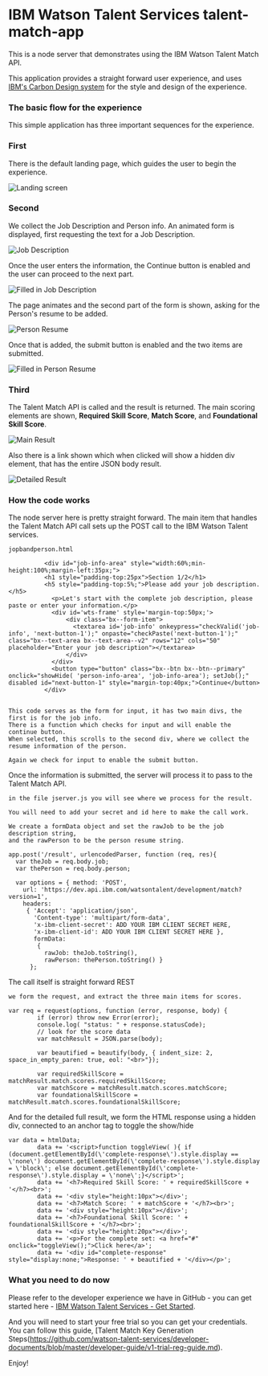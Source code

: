 # IBM Watson Talent Services talent-match-app
This is a node server that demonstrates using the IBM Watson Talent Match API.


This application provides a straight forward user experience, and uses [IBM's Carbon Design system](https://www.carbondesignsystem.com/) for the style and design of the experience. 

### The basic flow for the experience

This simple application has three important sequences for the experience. 

### First 

There is the default landing page, which guides the user to begin the experience. 

![Landing screen](https://github.com/watson-talent-services/talent-match-app/blob/master/documentation-images/TMA1.png)

### Second

We collect the Job Description and Person info.
An animated form is displayed, first requesting the text for a Job Description. 

![Job Description](https://github.com/watson-talent-services/talent-match-app/blob/master/documentation-images/TMA2.png)

Once the user enters the information, the Continue button is enabled and the user can proceed to the next part. 

![Filled in Job Description](https://github.com/watson-talent-services/talent-match-app/blob/master/documentation-images/TMA3.png)

The page animates and the second part of the form is shown, asking for the Person's resume to be added. 

![Person Resume](https://github.com/watson-talent-services/talent-match-app/blob/master/documentation-images/TMA4.png)

Once that is added, the submit button is enabled and the two items are submitted. 

![Filled in Person Resume](https://github.com/watson-talent-services/talent-match-app/blob/master/documentation-images/TMA5.png)

### Third

The Talent Match API is called and the result is returned. 
The main scoring elements are shown, **Required Skill Score**, **Match Score**, and **Foundational Skill Score**. 

![Main Result](https://github.com/watson-talent-services/talent-match-app/blob/master/documentation-images/TMA6.png)

Also there is a link shown which when clicked will show a hidden div element, that has the entire JSON body result. 

![Detailed Result](https://github.com/watson-talent-services/talent-match-app/blob/master/documentation-images/TMA7.png)

### How the code works

The node server here is pretty straight forward. The main item that handles the Talent Match API call sets up the POST call to the IBM Watson Talent services. 

```
jopbandperson.html

          <div id="job-info-area" style="width:60%;min-height:100%;margin-left:35px;">
          <h1 style="padding-top:25px">Section 1/2</h1>
          <h5 style="padding-top:5%;">Please add your job description.</h5>
            <p>Let's start with the complete job description, please paste or enter your information.</p>
            <div id='wts-frame' style='margin-top:50px;'>
                <div class="bx--form-item">
                  <textarea id='job-info' onkeypress="checkValid('job-info', 'next-button-1');" onpaste="checkPaste('next-button-1');" class="bx--text-area bx--text-area--v2" rows="12" cols="50" placeholder="Enter your job description"></textarea>
                </div>
            </div>
            <button type="button" class="bx--btn bx--btn--primary" onclick="showHide( 'person-info-area', 'job-info-area'); setJob();" disabled id="next-button-1" style="margin-top:40px;">Continue</button>
          </div>


This code serves as the form for input, it has two main divs, the first is for the job info. 
There is a function which checks for input and will enable the continue button. 
When selected, this scrolls to the second div, where we collect the resume information of the person.

Again we check for input to enable the submit button.
```

Once the information is submitted, the server will process it to pass to the Talent Match API.

```
in the file jserver.js you will see where we process for the result. 

You will need to add your secret and id here to make the call work. 

We create a formData object and set the rawJob to be the job description string, 
and the rawPerson to be the person resume string. 

app.post('/result', urlencodedParser, function (req, res){
  var theJob = req.body.job;
  var thePerson = req.body.person;

  var options = { method: 'POST',
    url: 'https://dev.api.ibm.com/watsontalent/development/match?version=1',
    headers:
     { 'Accept': 'application/json',
       'Content-type': 'multipart/form-data',
       'x-ibm-client-secret': ADD YOUR IBM CLIENT SECRET HERE,
       'x-ibm-client-id': ADD YOUR IBM CLIENT SECRET HERE },
       formData:
        {
          rawJob: theJob.toString(),
          rawPerson: thePerson.toString() }
      };

```

The call itself is straight forward REST

```
we form the request, and extract the three main items for scores.

var req = request(options, function (error, response, body) {
        if (error) throw new Error(error);
        console.log( "status: " + response.statusCode);
        // look for the score data
        var matchResult = JSON.parse(body);

        var beautified = beautify(body, { indent_size: 2, space_in_empty_paren: true, eol: "<br>"});

        var requiredSkillScore = matchResult.match.scores.requiredSkillScore;
        var matchScore = matchResult.match.scores.matchScore;
        var foundationalSkillScore = matchResult.match.scores.foundationalSkillScore;

```

And for the detailed full result, we form the HTML response using a hidden div, connected to an anchor tag to toggle the show/hide

```
var data = htmlData;
        data += '<script>function toggleView( ){ if (document.getElementById(\'complete-response\').style.display == \'none\') document.getElementById(\'complete-response\').style.display = \'block\'; else document.getElementById(\'complete-response\').style.display = \'none\';}</script>';
        data += '<h7>Required Skill Score: ' + requiredSkillScore + '</h7><br>';
        data += '<div style="height:10px"></div>';
        data += '<h7>Match Score: ' + matchScore + '</h7><br>';
        data += '<div style="height:10px"></div>';
        data += '<h7>Foundational Skill Score: ' + foundationalSkillScore + '</h7><br>';
        data += '<div style="height:20px"></div>';
        data += '<p>For the complete set: <a href="#" onclick="toggleView();">Click here</a>';
        data += '<div id="complete-response" style="display:none;">Response: ' + beautified + '</div></p>';

```

### What you need to do now

Please refer to the developer experience we have in GitHub - you can get started here - [IBM Watson Talent Services - Get Started](https://github.com/watson-talent-services/developer-documents/blob/master/get-started/get-started.md).

And you will need to start your free trial so you can get your credentials. You can follow this guide, [Talent Match Key Generation Steps(https://github.com/watson-talent-services/developer-documents/blob/master/developer-guide/v1-trial-reg-guide.md).

Enjoy!
